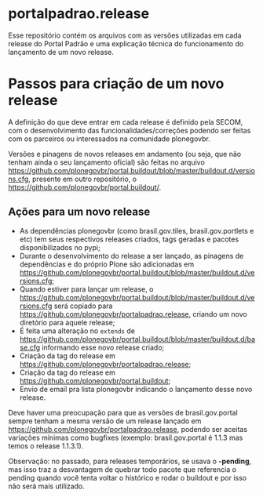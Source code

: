 portalpadrao.release
====================

Esse repositório contém os arquivos com as versões utilizadas em cada release do Portal Padrão e uma explicação técnica do funcionamento do lançamento de um novo release.

Passos para criação de um novo release
======================================

A definição do que deve entrar em cada release é definido pela SECOM, com o desenvolvimento das funcionalidades/correções podendo ser feitas com os parceiros ou interessados na comunidade plonegovbr.

Versões e pinagens de novos releases em andamento (ou seja, que não tenham ainda o seu lançamento oficial) são feitas no arquivo https://github.com/plonegovbr/portal.buildout/blob/master/buildout.d/versions.cfg, presente em outro repositório, o https://github.com/plonegovbr/portal.buildout/.

Ações para um novo release
---------------------------

- As dependências plonegovbr (como brasil.gov.tiles, brasil.gov.portlets e etc) tem seus respectivos releases criados, tags geradas e pacotes disponibilizados no pypi;
- Durante o desenvolvimento do release a ser lançado, as pinagens de dependências e do próprio Plone são adicionadas em https://github.com/plonegovbr/portal.buildout/blob/master/buildout.d/versions.cfg;
- Quando estiver para lançar um release, o https://github.com/plonegovbr/portal.buildout/blob/master/buildout.d/versions.cfg será copiado para https://github.com/plonegovbr/portalpadrao.release, criando um novo diretório para aquele release;
- É feita uma alteração no `extends` de https://github.com/plonegovbr/portal.buildout/blob/master/buildout.d/base.cfg informando esse novo release criado;
- Criação da tag do release em https://github.com/plonegovbr/portalpadrao.release;
- Criação da tag do release em https://github.com/plonegovbr/portal.buildout;
- Envio de email pra lista plonegovbr indicando o lançamento desse novo release.

Deve haver uma preocupação para que as versões de brasil.gov.portal sempre tenham a mesma versão de um release lançado em https://github.com/plonegovbr/portalpadrao.release, podendo ser aceitas variações mínimas como bugfixes (exemplo: brasil.gov.portal é 1.1.3 mas temos o release 1.1.3.1).

Observação: no passado, para releases temporários, se usava o **-pending**, mas isso traz a desvantagem de quebrar todo pacote que referencia o pending quando você tenta voltar o histórico e rodar o buildout e por isso não será mais utilizado.
